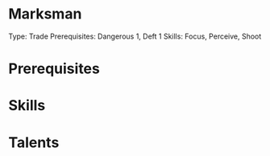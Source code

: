 # Marksman

Type: Trade
Prerequisites: Dangerous 1, Deft 1
Skills: Focus, Perceive, Shoot

# Prerequisites

# Skills

# Talents